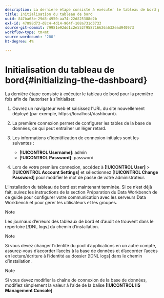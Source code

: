 ```yaml
---
description: La dernière étape consiste à exécuter le tableau de bord pour la première fois afin de l’autoriser à s’initialiser.
title: Initialisation du tableau de bord
uuid: 847ba63e-29d8-4950-aa74-22d825388e2b
exl-id: 47098d73-d8c4-4d14-964f-108a731d3733
source-git-commit: 79981e92dd1c2e552f958716626a632ead940973
workflow-type: tm+mt
source-wordcount: '200'
ht-degree: 4%

---
```


# Initialisation du tableau de bord{#initializing-the-dashboard}

La dernière étape consiste à exécuter le tableau de bord pour la première fois afin de l’autoriser à s’initialiser.

1. Ouvrez un navigateur web et saisissez l’URL du site nouvellement déployé (par exemple, https://localhost/dashboard).
1. La première connexion permet de configurer les tables de la base de données, ce qui peut entraîner un léger retard.
1. Les informations d’identification de connexion initiales sont les suivantes :

   * **[!UICONTROL Username]**: admin
   * **[!UICONTROL Password]**: password

1. Lors de votre première connexion, accédez à **[!UICONTROL User]** > **[!UICONTROL Account Settings]** et sélectionnez **[!UICONTROL Change Password]** pour modifier le mot de passe de votre administrateur.

L’installation du tableau de bord est maintenant terminée. Si ce n’est déjà fait, suivez les instructions de la section Préparation du Data Workbench de ce guide pour configurer votre communication avec les serveurs Data Workbench et pour gérer les utilisateurs et les groupes.

>[!NOTE]
>
>Les journaux d’erreurs des tableaux de bord et d’audit se trouvent dans le répertoire [!DNL logs] du chemin d’installation.

>[!NOTE]
>
>Si vous devez changer l’identité du pool d’applications en un autre compte, assurez-vous d’accorder l’accès à la base de données et d’accorder l’accès en lecture/écriture à l’identité au dossier [!DNL logs] dans le chemin d’installation.

>[!NOTE]
>
>Si vous devez modifier la chaîne de connexion de la base de données, modifiez simplement la valeur à l’aide de la balise **[!UICONTROL IIS Management Console]**.
